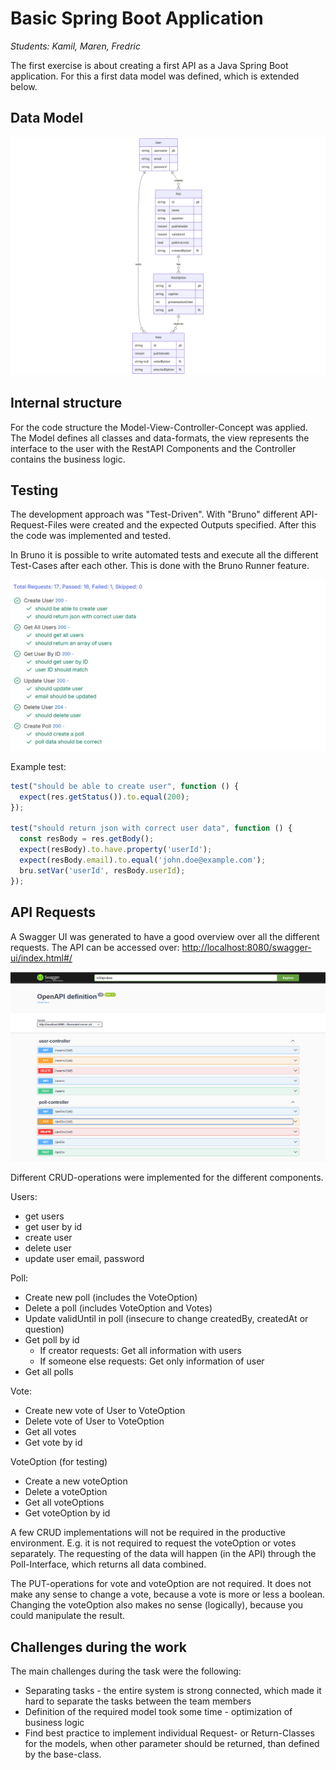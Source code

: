 # Basic Spring Boot Application

*Students: Kamil, Maren, Fredric*

The first exercise is about creating a first API as a Java Spring Boot application.
For this a first data model was defined, which is extended below.

## Data Model

![Class Diagram](./img/poll_diagram_class.png)


## Internal structure

For the code structure the Model-View-Controller-Concept was applied. 
The Model defines all classes and data-formats, the view represents the interface to the user with the RestAPI Components and the Controller contains the business logic.

## Testing

The development approach was "Test-Driven". With "Bruno" different API-Request-Files were created and the expected Outputs specified.
After this the code was implemented and tested.

In Bruno it is possible to write automated tests and execute all the different Test-Cases after each other.
This is done with the Bruno Runner feature.

![img.png](img/Bruno_testing.png)

Example test:
```js
test("should be able to create user", function () {
  expect(res.getStatus()).to.equal(200);
});

test("should return json with correct user data", function () {
  const resBody = res.getBody();
  expect(resBody).to.have.property('userId');
  expect(resBody.email).to.equal('john.doe@example.com');
  bru.setVar('userId', resBody.userId);
});
```

## API Requests

A Swagger UI was generated to have a good overview over all the different requests.
The API can be accessed over: [http://localhost:8080/swagger-ui/index.html#/](http://localhost:8080/swagger-ui/index.html#/)

![img.png](img/SwaggerUi.png)


Different CRUD-operations were implemented for the different components.

Users:
- get users
- get user by id
- create user
- delete user
- update user email, password

Poll:
- Create new poll (includes the VoteOption)
- Delete a poll (includes VoteOption and Votes)
- Update validUntil in poll (insecure to change createdBy, createdAt or question)
- Get poll by id
    - If creator requests: Get all information with users
    - If someone else requests: Get only information of user
- Get all polls

Vote:
- Create new vote of User to VoteOption
- Delete vote of User to VoteOption
- Get all votes
- Get vote by id

VoteOption (for testing)
- Create a new voteOption
- Delete a voteOption
- Get all voteOptions
- Get voteOption by id

A few CRUD implementations will not be required in the productive environment. 
E.g. it is not required to request the voteOption or votes separately. 
The requesting of the data will happen (in the API) through the Poll-Interface, which returns all data combined.

The PUT-operations for vote and voteOption are not required. 
It does not make any sense to change a vote, because a vote is more or less a boolean.
Changing the voteOption also makes no sense (logically), because you could manipulate the result.


## Challenges during the work

The main challenges during the task were the following:

- Separating tasks - the entire system is strong connected, which made it hard to separate the tasks between the team members
- Definition of the required model took some time - optimization of business logic
- Find best practice to implement individual Request- or Return-Classes for the models, when other parameter should be returned, than defined by the base-class.